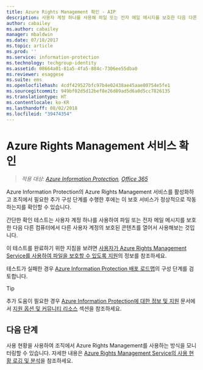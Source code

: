 ```yaml
---
title: Azure Rights Management 확인 - AIP
description: 사용자 계정 하나를 사용해 파일 또는 전자 메일 메시지를 보호한 다음 다른 사용자 계정에서 보호된 콘텐츠 열기 및 사용을 시도하는 방식으로 서비스가 정상적으로 작동하는지를 확인하는 지침을 제공합니다.
author: cabailey
ms.author: cabailey
manager: mbaldwin
ms.date: 07/18/2017
ms.topic: article
ms.prod: ''
ms.service: information-protection
ms.technology: techgroup-identity
ms.assetid: 08664a01-81a5-4fa5-884c-7306ee55dba0
ms.reviewer: esaggese
ms.suite: ems
ms.openlocfilehash: 4cdf429527bfc97b4e02438ae45aae80754e5fe1
ms.sourcegitcommit: 949bf02d5d12bef8e26d89ad5d6a0d5cc7826135
ms.translationtype: HT
ms.contentlocale: ko-KR
ms.lasthandoff: 08/02/2018
ms.locfileid: "39474354"
---
```

# <a name="verifying-the-azure-rights-management-service"></a>Azure Rights Management 서비스 확인

>*적용 대상: [Azure Information Protection](https://azure.microsoft.com/pricing/details/information-protection), [Office 365](http://download.microsoft.com/download/E/C/F/ECF42E71-4EC0-48FF-AA00-577AC14D5B5C/Azure_Information_Protection_licensing_datasheet_EN-US.pdf)*

Azure Information Protection의 Azure Rights Management 서비스를 활성화하고 조직에서 필요한 추가 구성 단계를 수행한 후에는 이 보호 서비스가 정상적으로 작동하는지를 확인할 수 있습니다. 

간단한 확인 테스트는 사용자 계정 하나를 사용하여 파일 또는 전자 메일 메시지를 보호한 다음 다른 컴퓨터에서 다른 사용자 계정의 보호된 콘텐츠를 열어서 사용해보는 것입니다.

이 테스트를 완료하기 위한 지침을 보려면 [사용자가 Azure Rights Management Service를 사용하여 파일을 보호할 수 있도록 지원](help-users.md)의 정보를 참조하세요.

테스트가 실패한 경우 [Azure Information Protection 배포 로드맵](../plan-design/deployment-roadmap.md)의 구성 단계를 검토합니다.

> [!TIP]
> 추가 도움이 필요한 경우 [Azure Information Protection에 대한 정보 및 지원](../information-support.md) 문서에서 [지원 옵션 및 커뮤니티 리소스](../information-support.md#support-options-and-community-resources) 섹션을 참조하세요.

## <a name="next-steps"></a>다음 단계

사용 현황을 사용하여 조직에서 Azure Rights Management를 사용하는 방식을 모니터링할 수 있습니다. 자세한 내용은 [Azure Rights Management Service의 사용 현황 로깅 및 분석](log-analyze-usage.md)을 참조하세요.



